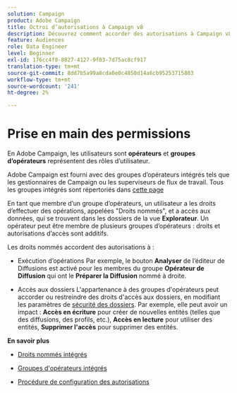 ```yaml
---
solution: Campaign
product: Adobe Campaign
title: Octroi d’autorisations à Campaign v8
description: Découvrez comment accorder des autorisations à Campaign v8
feature: Audiences
role: Data Engineer
level: Beginner
exl-id: 176cc4f0-8827-4127-9f03-7d75ac8cf917
translation-type: tm+mt
source-git-commit: 8dd7b5a99a0cda0e0c4850d14a6cb95253715803
workflow-type: tm+mt
source-wordcount: '241'
ht-degree: 2%

---
```


# Prise en main des permissions

En Adobe Campaign, les utilisateurs sont **opérateurs** et **groupes d’opérateurs** représentent des rôles d’utilisateur.

Adobe Campaign est fourni avec des groupes d’opérateurs intégrés tels que les gestionnaires de Campaign ou les superviseurs de flux de travail. Tous les groupes intégrés sont répertoriés dans [cette page](https://experienceleague.adobe.com/docs/campaign-classic/using/getting-started/permissions/access-management-groups.html?lang=en#default-groups)

En tant que membre d’un groupe d’opérateurs, un utilisateur a les droits d’effectuer des opérations, appelées &quot;Droits nommés&quot;, et a accès aux données, qui se trouvent dans les dossiers de la vue **Explorateur**. Un opérateur peut être membre de plusieurs groupes d’opérateurs : droits et autorisations d’accès sont additifs.

Les droits nommés accordent des autorisations à :

* Exécution d’opérations
Par exemple, le bouton **Analyser** de l’éditeur de Diffusions est activé pour les membres du groupe **Opérateur de Diffusion** qui ont le **Préparer la Diffusion** nommé à droite.

* Accès aux dossiers
L&#39;appartenance à des groupes d&#39;opérateurs peut accorder ou restreindre des droits d&#39;accès aux dossiers, en modifiant les paramètres de [sécurité des dossiers](https://experienceleague.adobe.com/docs/campaign-classic/using/getting-started/permissions/access-management-folders.html?lang=en#permissions-on-a-folder). Par exemple, elle peut avoir un impact : **Accès en écriture** pour créer de nouvelles entités (telles que des diffusions, des profils, etc.), **Accès en lecture** pour utiliser des entités, **Supprimer l&#39;accès** pour supprimer des entités.

**En savoir plus**

* [Droits nommés intégrés](https://experienceleague.adobe.com/docs/campaign-classic/using/getting-started/permissions/access-management-named-rights.html)

* [Groupes d&#39;opérateurs intégrés](https://experienceleague.adobe.com/docs/campaign-classic/using/getting-started/permissions/access-management-groups.html?lang=en#default-groups)

* [Procédure de configuration des autorisations](https://experienceleague.adobe.com/docs/campaign-classic/using/getting-started/permissions/access-management.html)
